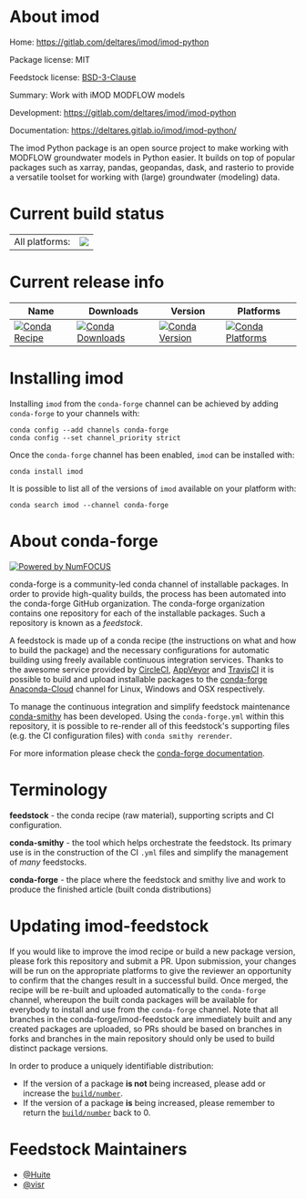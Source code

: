 About imod
==========

Home: https://gitlab.com/deltares/imod/imod-python

Package license: MIT

Feedstock license: [BSD-3-Clause](https://github.com/conda-forge/imod-feedstock/blob/master/LICENSE.txt)

Summary: Work with iMOD MODFLOW models

Development: https://gitlab.com/deltares/imod/imod-python

Documentation: https://deltares.gitlab.io/imod/imod-python/

The imod Python package is an open source project to make working with
MODFLOW groundwater models in Python easier. It builds on top of popular
packages such as xarray, pandas, geopandas, dask,  and rasterio to provide
a versatile toolset for working with (large) groundwater (modeling) data.


Current build status
====================


<table><tr><td>All platforms:</td>
    <td>
      <a href="https://dev.azure.com/conda-forge/feedstock-builds/_build/latest?definitionId=6932&branchName=master">
        <img src="https://dev.azure.com/conda-forge/feedstock-builds/_apis/build/status/imod-feedstock?branchName=master">
      </a>
    </td>
  </tr>
</table>

Current release info
====================

| Name | Downloads | Version | Platforms |
| --- | --- | --- | --- |
| [![Conda Recipe](https://img.shields.io/badge/recipe-imod-green.svg)](https://anaconda.org/conda-forge/imod) | [![Conda Downloads](https://img.shields.io/conda/dn/conda-forge/imod.svg)](https://anaconda.org/conda-forge/imod) | [![Conda Version](https://img.shields.io/conda/vn/conda-forge/imod.svg)](https://anaconda.org/conda-forge/imod) | [![Conda Platforms](https://img.shields.io/conda/pn/conda-forge/imod.svg)](https://anaconda.org/conda-forge/imod) |

Installing imod
===============

Installing `imod` from the `conda-forge` channel can be achieved by adding `conda-forge` to your channels with:

```
conda config --add channels conda-forge
conda config --set channel_priority strict
```

Once the `conda-forge` channel has been enabled, `imod` can be installed with:

```
conda install imod
```

It is possible to list all of the versions of `imod` available on your platform with:

```
conda search imod --channel conda-forge
```


About conda-forge
=================

[![Powered by
NumFOCUS](https://img.shields.io/badge/powered%20by-NumFOCUS-orange.svg?style=flat&colorA=E1523D&colorB=007D8A)](https://numfocus.org)

conda-forge is a community-led conda channel of installable packages.
In order to provide high-quality builds, the process has been automated into the
conda-forge GitHub organization. The conda-forge organization contains one repository
for each of the installable packages. Such a repository is known as a *feedstock*.

A feedstock is made up of a conda recipe (the instructions on what and how to build
the package) and the necessary configurations for automatic building using freely
available continuous integration services. Thanks to the awesome service provided by
[CircleCI](https://circleci.com/), [AppVeyor](https://www.appveyor.com/)
and [TravisCI](https://travis-ci.com/) it is possible to build and upload installable
packages to the [conda-forge](https://anaconda.org/conda-forge)
[Anaconda-Cloud](https://anaconda.org/) channel for Linux, Windows and OSX respectively.

To manage the continuous integration and simplify feedstock maintenance
[conda-smithy](https://github.com/conda-forge/conda-smithy) has been developed.
Using the ``conda-forge.yml`` within this repository, it is possible to re-render all of
this feedstock's supporting files (e.g. the CI configuration files) with ``conda smithy rerender``.

For more information please check the [conda-forge documentation](https://conda-forge.org/docs/).

Terminology
===========

**feedstock** - the conda recipe (raw material), supporting scripts and CI configuration.

**conda-smithy** - the tool which helps orchestrate the feedstock.
                   Its primary use is in the construction of the CI ``.yml`` files
                   and simplify the management of *many* feedstocks.

**conda-forge** - the place where the feedstock and smithy live and work to
                  produce the finished article (built conda distributions)


Updating imod-feedstock
=======================

If you would like to improve the imod recipe or build a new
package version, please fork this repository and submit a PR. Upon submission,
your changes will be run on the appropriate platforms to give the reviewer an
opportunity to confirm that the changes result in a successful build. Once
merged, the recipe will be re-built and uploaded automatically to the
`conda-forge` channel, whereupon the built conda packages will be available for
everybody to install and use from the `conda-forge` channel.
Note that all branches in the conda-forge/imod-feedstock are
immediately built and any created packages are uploaded, so PRs should be based
on branches in forks and branches in the main repository should only be used to
build distinct package versions.

In order to produce a uniquely identifiable distribution:
 * If the version of a package **is not** being increased, please add or increase
   the [``build/number``](https://docs.conda.io/projects/conda-build/en/latest/resources/define-metadata.html#build-number-and-string).
 * If the version of a package **is** being increased, please remember to return
   the [``build/number``](https://docs.conda.io/projects/conda-build/en/latest/resources/define-metadata.html#build-number-and-string)
   back to 0.

Feedstock Maintainers
=====================

* [@Huite](https://github.com/Huite/)
* [@visr](https://github.com/visr/)

